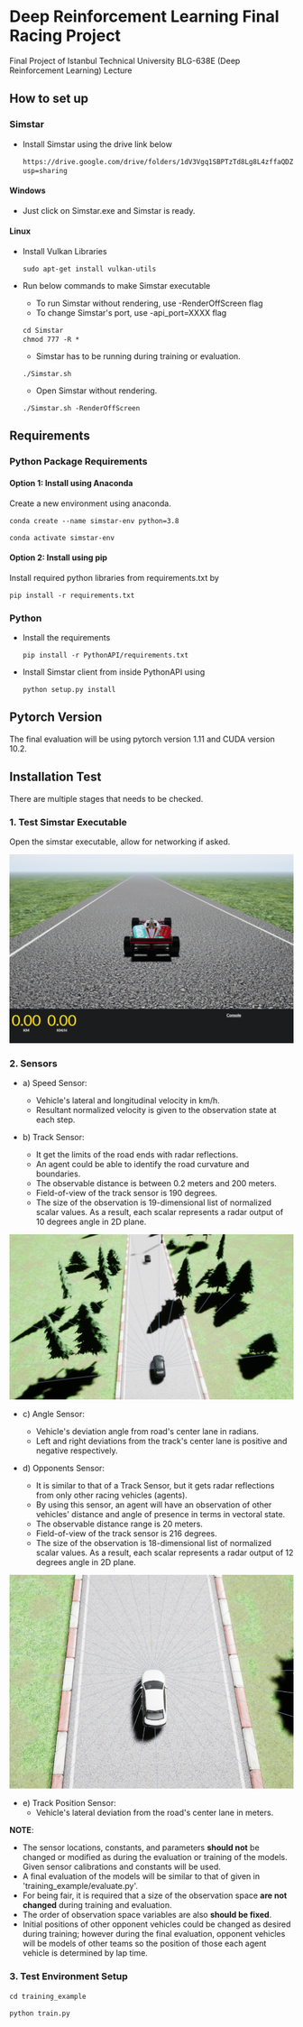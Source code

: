# Deep Reinforcement Learning Final Racing Project
Final Project of Istanbul Technical University BLG-638E (Deep Reinforcement Learning) Lecture

## How to set up

### Simstar

- Install Simstar using the drive link below
  ```
  https://drive.google.com/drive/folders/1dV3Vgq1SBPTzTd8Lg8L4zffaQDZy5BvN?usp=sharing 
  ```

#### Windows

- Just click on Simstar.exe and Simstar is ready.

#### Linux

- Install Vulkan Libraries
  ```
  sudo apt-get install vulkan-utils
  ```

- Run below commands to make Simstar executable
    - To run Simstar without rendering, use -RenderOffScreen flag
    - To change Simstar's port, use -api_port=XXXX flag
    ```
    cd Simstar
    chmod 777 -R *
    ```
    - Simstar has to be running during training or evaluation.
    ```
    ./Simstar.sh
    ```
    - Open Simstar without rendering.
    ```
    ./Simstar.sh -RenderOffScreen
    ```

## Requirements

### Python Package Requirements

#### Option 1: Install using Anaconda
Create a new environment using anaconda. 
```
conda create --name simstar-env python=3.8
```
```
conda activate simstar-env
```

#### Option 2: Install using pip
	
Install required python libraries from requirements.txt by
```
pip install -r requirements.txt
```

### Python

- Install the requirements
  ```
  pip install -r PythonAPI/requirements.txt
  ```
- Install Simstar client from inside PythonAPI using
  ```
  python setup.py install
  ```

## Pytorch Version

The final evaluation will be using pytorch version 1.11 and CUDA version 10.2.

## Installation Test

There are multiple stages that needs to be checked.

### 1. Test Simstar Executable

Open the simstar executable, allow for networking if asked.

![opening_screen](PythonAPI/img/opening_image.png)

### 2. Sensors

* a) Speed Sensor:
    * Vehicle's lateral and longitudinal velocity in km/h.
    * Resultant normalized velocity is given to the observation state at each step.

* b) Track Sensor:
    * It get the limits of the road ends with radar reflections.
    * An agent could be able to identify the road curvature and boundaries.
    * The observable distance is between 0.2 meters and 200 meters.
    * Field-of-view of the track sensor is 190 degrees.
    * The size of the observation is 19-dimensional list of normalized scalar values. As a result, each scalar represents a radar output of 10 degrees angle in 2D plane.

![track_sensor](PythonAPI/img/track_sensor.png)

* c) Angle Sensor:
    * Vehicle's deviation angle from road's center lane in radians.
    * Left and right deviations from the track's center lane is positive and negative respectively.

* d) Opponents Sensor:
    * It is similar to that of a Track Sensor, but it gets radar reflections from only other racing vehicles (agents).
    * By using this sensor, an agent will have an observation of other vehicles' distance and angle of presence in terms in vectoral state.
    * The observable distance range is 20 meters.
    * Field-of-view of the track sensor is 216 degrees.
    * The size of the observation is 18-dimensional list of normalized scalar values. As a result, each scalar represents a radar output of 12 degrees angle in 2D plane.

![track_sensor](PythonAPI/img/opponents_sensor.png)

* e) Track Position Sensor:
    * Vehicle's lateral deviation from the road's center lane in meters.

**NOTE**:
* The sensor locations, constants, and parameters **should not** be changed or modified as during the evaluation or training of the models. Given sensor calibrations and constants will be used.
* A final evaluation of the models will be similar to that of given in 'training_example/evaluate.py'.
* For being fair, it is required that a size of the observation space **are not changed** during training and evaluation.
* The order of observation space variables are also **should be fixed**.
* Initial positions of other opponent vehicles could be changed as desired during training; however during the final evaluation, opponent vehicles will be models of other teams so the position of those each agent vehicle is determined by lap time.

### 3. Test Environment Setup

```
cd training_example
```
```
python train.py
```
